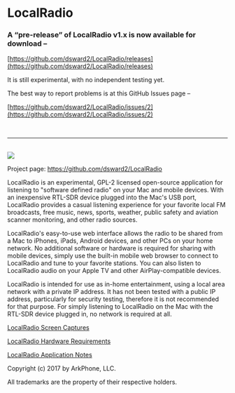 # LocalRadio

### A “pre-release” of LocalRadio v1.x is now available for download –

[https://github.com/dsward2/LocalRadio/releases](https://github.com/dsward2/LocalRadio/releases)

It is still experimental, with no independent testing yet.

The best way to report problems is at this GitHub Issues page –

[https://github.com/dsward2/LocalRadio/issues/2](https://github.com/dsward2/LocalRadio/issues/2)

<br>
<hr>
<br>

<img src="https://cdn.rawgit.com/dsward2/LocalRadio/4a6a79bc/Documents/LocalRadio-poster.svg">

Project page: https://github.com/dsward2/LocalRadio

LocalRadio is an experimental, GPL-2 licensed open-source application for listening to "software defined radio" on your Mac and mobile devices.  With an inexpensive RTL-SDR device plugged into the Mac's USB port, LocalRadio provides a casual listening experience for your favorite local FM broadcasts, free music, news, sports, weather, public safety and aviation scanner monitoring, and other radio sources.  

LocalRadio's easy-to-use web interface allows the radio to be shared from a Mac to iPhones, iPads, Android devices, and other PCs on your home network.  No additional software or hardware is required for sharing with mobile devices, simply use the built-in mobile web browser to connect to LocalRadio and tune to your favorite stations.  You can also listen to LocalRadio audio on your Apple TV and other AirPlay-compatible devices.


LocalRadio is intended for use as in-home entertainment, using a local area network with a private IP address.  It has not been tested with a public IP address, particularly for security testing, therefore it is not recommended for that purpose.  For simply listening to LocalRadio on the Mac with the RTL-SDR device plugged in, no network is required at all.

[LocalRadio Screen Captures](https://github.com/dsward2/LocalRadio/blob/master/SCREENSHOTS.md)

[LocalRadio Hardware Requirements](https://github.com/dsward2/LocalRadio/blob/master/HARDWARE.md)

[LocalRadio Application Notes](https://github.com/dsward2/LocalRadio/blob/master/APPNOTES.md)

Copyright (c) 2017 by ArkPhone, LLC.

All trademarks are the property of their respective holders.
